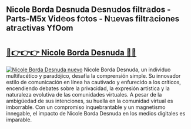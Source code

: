 ## Nicole Borda Desnuda D𝚎sn𝚞dos filtr𝚊dos - Parts-M5x Vid𝚎os f𝚘tos - N𝚞evas filtr𝚊ciones atr𝚊ctivas YfOom

# <h2><a href="http://mbatmwe.tromn.icu/?c=Nicole+Borda+Desnuda">🔗👉👉👉 Nicole Borda Desnuda 🔗🔗</a></h2>

[![Nicole Borda Desnuda nuevo](https://i.imgur.com/pEAQMta.gif)](http://mbatmwe.tromn.icu/?c=Nicole+Borda+Desnuda)
Nicole Borda Desnuda, un individuo multifacético y paradójico, desafía la comprensión simple. Su innovador estilo de comunicación en línea ha cautivado y enfurecido a los críticos, encendiendo debates sobre la privacidad, la expresión artística y la naturaleza evolutiva de las comunidades virtuales. A pesar de la ambigüedad de sus intenciones, su huella en la comunidad virtual es imborrable. Con un compromiso inquebrantable y un magnetismo innegable, el impacto de Nicole Borda Desnuda en los medios digitales es imparable.
